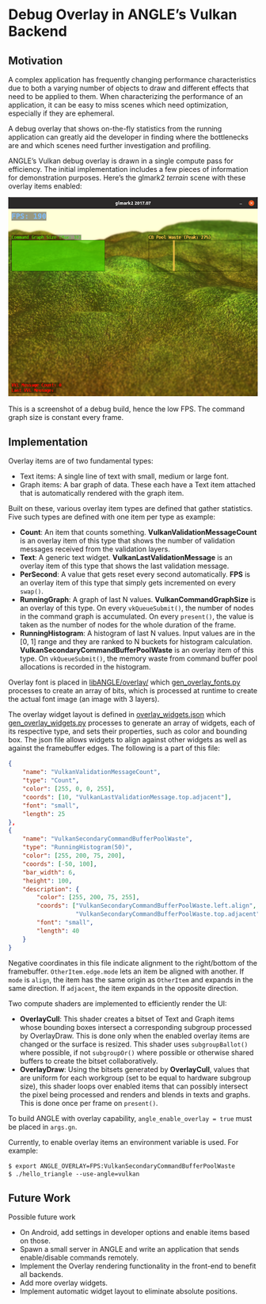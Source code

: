 # Debug Overlay in ANGLE’s Vulkan Backend

## Motivation
A complex application has frequently changing performance characteristics due to
both a varying number of objects to draw and different effects that need to be
applied to them. When characterizing the performance of an application, it can
be easy to miss scenes which need optimization, especially if they are
ephemeral.

A debug overlay that shows on-the-fly statistics from the running application
can greatly aid the developer in finding where the bottlenecks are and which
scenes need further investigation and profiling.

ANGLE’s Vulkan debug overlay is drawn in a single compute pass for efficiency.
The initial implementation includes a few pieces of information for
demonstration purposes. Here’s the glmark2 *terrain* scene with these overlay
items enabled:

![glmark2 terrain scene](img/VangleDebugOverlay.png)

This is a screenshot of a debug build, hence the low FPS.
The command graph size is constant every frame.

## Implementation
Overlay items are of two fundamental types:
* Text items: A single line of text with small, medium or large font.
* Graph items: A bar graph of data. These each have a Text item attached
  that is automatically rendered with the graph item.

Built on these, various overlay item types are defined that gather statistics.
Five such types are defined with one item per type as example:
* **Count**: An item that counts something. **VulkanValidationMessageCount**
  is an overlay item of this type that shows the number of validation messages
  received from the validation layers.
* **Text**: A generic text widget. **VulkanLastValidationMessage** is an overlay
  item of this type that shows the last validation message.
* **PerSecond**: A value that gets reset every second automatically. **FPS** is
  an overlay item of this type that simply gets incremented on every `swap()`.
* **RunningGraph**: A graph of last N values. **VulkanCommandGraphSize** is an
  overlay of this type. On every `vkQueueSubmit()`, the number of nodes in the
  command graph is accumulated. On every `present()`, the value is taken as
  the number of nodes for the whole duration of the frame.
* **RunningHistogram**: A histogram of last N values. Input values are in the
  [0, 1] range and they are ranked to N buckets for histogram calculation.
  **VulkanSecondaryCommandBufferPoolWaste** is an overlay item of this type.
  On `vkQueueSubmit()`, the memory waste from command buffer pool allocations
  is recorded in the histogram.

Overlay font is placed in [libANGLE/overlay/](../src/libANGLE/overlay/)
which [gen_overlay_fonts.py](../src/libANGLE/gen_overlay_fonts.py) processes
to create an array of bits, which is processed at runtime to create
the actual font image (an image with 3 layers).

The overlay widget layout is defined in
[overlay_widgets.json](../src/libANGLE/overlay_widgets.json)
which [gen_overlay_widgets.py](../src/libANGLE/gen_overlay_widgets.py)
processes to generate an array of widgets, each of its respective type,
and sets their properties, such as color and bounding box.
The json file allows widgets to align against other widgets as well as against
the framebuffer edges. The following is a part of this file:
```json
{
    "name": "VulkanValidationMessageCount",
    "type": "Count",
    "color": [255, 0, 0, 255],
    "coords": [10, "VulkanLastValidationMessage.top.adjacent"],
    "font": "small",
    "length": 25
},
{
    "name": "VulkanSecondaryCommandBufferPoolWaste",
    "type": "RunningHistogram(50)",
    "color": [255, 200, 75, 200],
    "coords": [-50, 100],
    "bar_width": 6,
    "height": 100,
    "description": {
        "color": [255, 200, 75, 255],
        "coords": ["VulkanSecondaryCommandBufferPoolWaste.left.align",
                   "VulkanSecondaryCommandBufferPoolWaste.top.adjacent"],
        "font": "small",
        "length": 40
    }
}
```
Negative coordinates in this file indicate alignment to the right/bottom of the
framebuffer. `OtherItem.edge.mode` lets an item be aligned with another.
If `mode` is `align`, the item has the same origin as `OtherItem` and expands
in the same direction. If `adjacent`, the item expands in the opposite
direction.

Two compute shaders are implemented to efficiently render the UI:
* **OverlayCull**: This shader creates a bitset of Text and Graph items whose
  bounding boxes intersect a corresponding subgroup processed by OverlayDraw.
  This is done only when the enabled overlay items are changed or the surface
  is resized. This shader uses `subgroupBallot()` where possible, if not
  `subgroupOr()` where possible or otherwise shared buffers to create the bitset
  collaboratively.
* **OverlayDraw**: Using the bitsets generated by **OverlayCull**, values that
  are uniform for each workgroup (set to be equal to hardware subgroup size),
  this shader loops over enabled items that can possibly intersect the pixel
  being processed and renders and blends in texts and graphs. This is done once
  per frame on `present()`.

To build ANGLE with overlay capability, `angle_enable_overlay = true` must be
placed in `args.gn`.

Currently, to enable overlay items an environment variable is used. For example:

```commandline
$ export ANGLE_OVERLAY=FPS:VulkanSecondaryCommandBufferPoolWaste
$ ./hello_triangle --use-angle=vulkan
```

## Future Work
Possible future work
* On Android, add settings in developer options and enable items based on those.
* Spawn a small server in ANGLE and write an application that sends
  enable/disable commands remotely.
* Implement the Overlay rendering functionality in the front-end to benefit all
  backends.
* Add more overlay widgets.
* Implement automatic widget layout to eliminate absolute positions.






